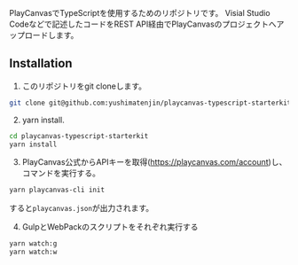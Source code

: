 PlayCanvasでTypeScriptを使用するためのリポジトリです。
Visial Studio Codeなどで記述したコードをREST API経由でPlayCanvasのプロジェクトへアップロードします。

## Installation

1. このリポジトリをgit cloneします。

```bash
git clone git@github.com:yushimatenjin/playcanvas-typescript-starterkit.git
```

2. yarn install.

```bash
cd playcanvas-typescript-starterkit
yarn install
```

3. PlayCanvas公式からAPIキーを取得(https://playcanvas.com/account)し、コマンドを実行する。

```bash
yarn playcanvas-cli init
```

すると`playcanvas.json`が出力されます。

4. GulpとWebPackのスクリプトをそれぞれ実行する

```bash
yarn watch:g
yarn watch:w
```

